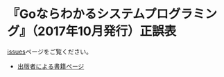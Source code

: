 # 『Goならわかるシステムプログラミング』（2017年10月発行）正誤表

[issues](https://github.com/LambdaNote/errata-gosyspro-1-1/issues)ページをご覧ください。

* [出版者による書籍ページ](https://www.lambdanote.com/products/go)


